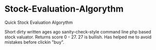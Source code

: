 Stock-Evaluation-Algorythm
==========================

Quick Stock Evaluation Algorythm

Short dirty written ages ago sanity-check-style command line php based stock valuator. Returns score 0 - 27. 27 is bullish. Has helped me to avoid mistakes before clickin "buy".
